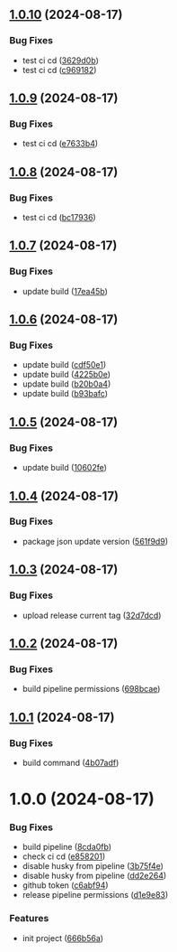 ## [1.0.10](https://github.com/seapp88/foldix/compare/v1.0.9...v1.0.10) (2024-08-17)


### Bug Fixes

* test ci cd ([3629d0b](https://github.com/seapp88/foldix/commit/3629d0bd1238d50c1c4fb4ac93fb1c7759e37546))
* test ci cd ([c969182](https://github.com/seapp88/foldix/commit/c9691825e0c8b84f0e829f758066af00a0bb184e))

## [1.0.9](https://github.com/seapp88/foldix/compare/v1.0.8...v1.0.9) (2024-08-17)


### Bug Fixes

* test ci cd ([e7633b4](https://github.com/seapp88/foldix/commit/e7633b4ba3bc4426d2a265508a698dc57bd965a3))

## [1.0.8](https://github.com/seapp88/foldix/compare/v1.0.7...v1.0.8) (2024-08-17)


### Bug Fixes

* test ci cd ([bc17936](https://github.com/seapp88/foldix/commit/bc17936c613c8ab969c67cbe2a84f33d9937d303))

## [1.0.7](https://github.com/seapp88/foldix/compare/v1.0.6...v1.0.7) (2024-08-17)


### Bug Fixes

* update build ([17ea45b](https://github.com/seapp88/foldix/commit/17ea45b1a6d9a3c08bd6298593afaa614fc7f4c8))

## [1.0.6](https://github.com/seapp88/foldix/compare/v1.0.5...v1.0.6) (2024-08-17)


### Bug Fixes

* update build ([cdf50e1](https://github.com/seapp88/foldix/commit/cdf50e15e3e571041c0f2e1409f7147f39dc6d0d))
* update build ([4225b0e](https://github.com/seapp88/foldix/commit/4225b0ec508ad00716e98e7b2d662028477c344d))
* update build ([b20b0a4](https://github.com/seapp88/foldix/commit/b20b0a42f81657264a2f5a6fcef5b052e8a55d83))
* update build ([b93bafc](https://github.com/seapp88/foldix/commit/b93bafcb1397ae9bbdbdd6c0f80e9c80a02953bb))

## [1.0.5](https://github.com/seapp88/foldix/compare/v1.0.4...v1.0.5) (2024-08-17)


### Bug Fixes

* update build ([10602fe](https://github.com/seapp88/foldix/commit/10602fed30540b032f4d5ecf908974940723577d))

## [1.0.4](https://github.com/seapp88/foldix/compare/v1.0.3...v1.0.4) (2024-08-17)


### Bug Fixes

* package json update version ([561f9d9](https://github.com/seapp88/foldix/commit/561f9d9969d6c39c86d79b43ffac7f253c666b05))

## [1.0.3](https://github.com/seapp88/foldix/compare/v1.0.2...v1.0.3) (2024-08-17)


### Bug Fixes

* upload release current tag ([32d7dcd](https://github.com/seapp88/foldix/commit/32d7dcdf27a9c02a8dfb07075bcfc662391dcc54))

## [1.0.2](https://github.com/seapp88/foldix/compare/v1.0.1...v1.0.2) (2024-08-17)


### Bug Fixes

* build pipeline permissions ([698bcae](https://github.com/seapp88/foldix/commit/698bcae1d7e0acd906f64810d3dbbcdc3371c45a))

## [1.0.1](https://github.com/seapp88/foldix/compare/v1.0.0...v1.0.1) (2024-08-17)


### Bug Fixes

* build command ([4b07adf](https://github.com/seapp88/foldix/commit/4b07adfc3e66f143fa5dddbab10e8fc7ad3227f6))

# 1.0.0 (2024-08-17)


### Bug Fixes

* build pipeline ([8cda0fb](https://github.com/seapp88/foldix/commit/8cda0fb64fe4b71ff460c5b53f7f3cf8eb01ddb9))
* check ci cd ([e858201](https://github.com/seapp88/foldix/commit/e858201f60c476aa621007f256ab4e738c59b301))
* disable husky from pipeline ([3b75f4e](https://github.com/seapp88/foldix/commit/3b75f4e27576b9a4c2f58f64434c21eac492df83))
* disable husky from pipeline ([dd2e264](https://github.com/seapp88/foldix/commit/dd2e264976c2e6e7158534ca0699ad92fed6ab0b))
* github token ([c6abf94](https://github.com/seapp88/foldix/commit/c6abf94675b6fae879eed708938aa871c5684f7b))
* release pipeline permissions ([d1e9e83](https://github.com/seapp88/foldix/commit/d1e9e83b066ccbfeb729d8c2fe076cc40947074f))


### Features

* init project ([666b56a](https://github.com/seapp88/foldix/commit/666b56a34f7e5e88b977ab5e2775573fc54f6efe))
